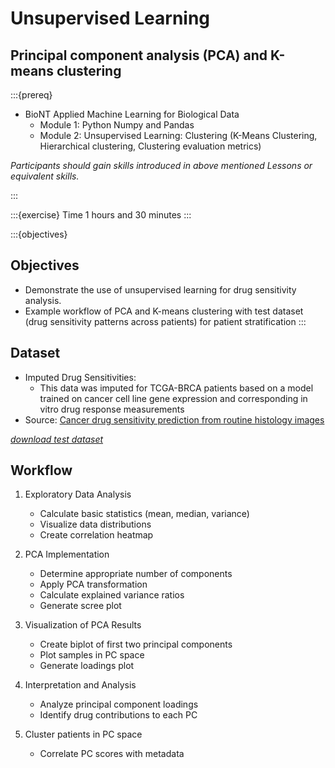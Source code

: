 # Unsupervised Learning

## Principal component analysis (PCA) and K-means clustering

:::{prereq}

* BioNT Applied Machine Learning for Biological Data
  * Module 1: Python Numpy and Pandas
  * Module 2: Unsupervised Learning: Clustering (K-Means Clustering, Hierarchical clustering, Clustering evaluation metrics)

*Participants should gain skills introduced in above mentioned Lessons or equivalent skills.*

:::

:::{exercise} Time
1 hours and 30 minutes
:::

:::{objectives}

## Objectives

* Demonstrate the use of unsupervised learning for drug sensitivity analysis.
* Example workflow of PCA and K-means clustering with test dataset (drug sensitivity patterns across patients) for patient stratification
:::

## Dataset

* Imputed Drug Sensitivities:
  * This data was imputed for TCGA-BRCA patients based on a model trained on cancer cell line gene expression and corresponding in vitro drug response measurements
* Source: [Cancer drug sensitivity prediction from routine histology images](https://www.nature.com/articles/s41698-023-00491-9)

*[download test dataset](test_data/pca_clustering/BRCA_Drug_sensitivity_test_data.csv)*

## Workflow

1. Exploratory Data Analysis
   * Calculate basic statistics (mean, median, variance)
   * Visualize data distributions
   * Create correlation heatmap

2. PCA Implementation
   * Determine appropriate number of components
   * Apply PCA transformation
   * Calculate explained variance ratios
   * Generate scree plot

3. Visualization of PCA Results
   * Create biplot of first two principal components
   * Plot samples in PC space
   * Generate loadings plot

4. Interpretation and Analysis
   * Analyze principal component loadings
   * Identify drug contributions to each PC

5. Cluster patients in PC space
   * Correlate PC scores with metadata
